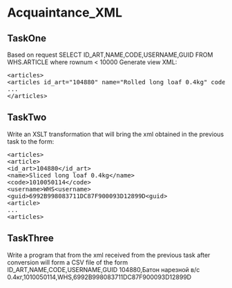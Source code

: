 # Acquaintance_XML
## TaskOne
Based on request
SELECT ID_ART,NAME,CODE,USERNAME,GUID FROM WHS.ARTICLE where rownum < 10000
Generate view XML:
<pre>
&lt;articles>
&lt;articles id_art="104880" name="Rolled long loaf 0.4kg" code="1010050114" username="WHS" guid="6992B998083711DC87F900093D12899D">
...
&lt;/articles>
</pre>

## TaskTwo

Write an XSLT transformation that will bring the xml obtained in the previous task to the form:
<pre>
&lt;articles>
&lt;article>
&lt;id_art>104880&lt;/id_art>
&lt;name>Sliced long loaf 0.4kg&lt;/name>
&lt;code>1010050114&lt;/code>
&lt;username>WHS&lt;username>
&lt;guid>6992B998083711DC87F900093D12899D&lt;guid>
&lt;article>
...
&lt;articles>
</pre>

## TaskThree
Write a program that from the xml received from the previous task after conversion will form a CSV file of the form
ID_ART,NAME,CODE,USERNAME,GUID
104880,Батон нарезной в/с 0.4кг,1010050114,WHS,6992B998083711DC87F900093D12899D